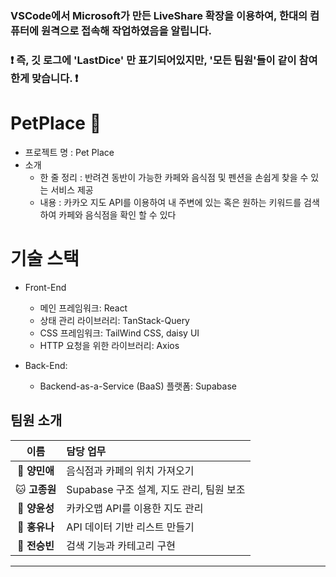 ###  VSCode에서 Microsoft가 만든 LiveShare 확장을 이용하여, 한대의 컴퓨터에 원격으로 접속해 작업하였음을 알립니다.
### ❗️ 즉, 깃 로그에 'LastDice' 만 표기되어있지만, '모든 팀원'들이 같이 참여한게 맞습니다. ❗️

# PetPlace 🐶
- 프로젝트 명 : Pet Place
- 소개
    - 한 줄 정리 : 반려견 동반이 가능한 카페와 음식점 및 펜션을 손쉽게 찾을 수 있는 서비스 제공
    - 내용 : 카카오 지도 API를 이용하여 내 주변에 있는 혹은 원하는 키워드를 검색하여 카페와 음식점을 확인 할 수 있다
 
# 기술 스택
- Front-End
  - 메인 프레임워크: React
  - 상태 관리 라이브러리: TanStack-Query
  - CSS 프레임워크: TailWind CSS, daisy UI
  - HTTP 요청을 위한 라이브러리: Axios
  
- Back-End:
  - Backend-as-a-Service (BaaS) 플랫폼: Supabase
 
## 팀원 소개

| 이름 | 담당 업무 |
| :---: | :--- |
| 🐶 **양민애** | 음식점과 카페의 위치 가져오기 |
| 🐱 **고종원** | Supabase 구조 설계, 지도 관리, 팀원 보조 |
| 🦊 **양윤성** | 카카오맵 API를 이용한 지도 관리 |
| 🐬 **홍유나** | API 데이터 기반 리스트 만들기 |
| 🐰 **전승빈** | 검색 기능과 카테고리 구현 |

---
